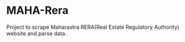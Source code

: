# MAHA-Rera

Project to scrape Maharastra RERA(Real Estate Regulatory Authority) website and parse data. 
